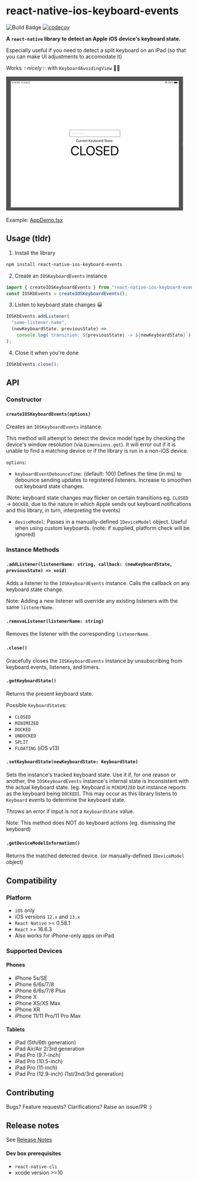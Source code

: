 # react-native-ios-keyboard-events

![Build Badge](https://travis-ci.com/nossbigg/react-native-ios-keyboard-events.svg?branch=master) [![codecov](https://codecov.io/gh/nossbigg/react-native-ios-keyboard-events/branch/master/graph/badge.svg)](https://codecov.io/gh/nossbigg/react-native-ios-keyboard-events)

**A `react-native` library to detect an Apple iOS device's keyboard state.**

Especially useful if you need to detect a split keyboard on an iPad (so that you can make UI adjustments to accomodate it)

Works _✨nicely✨_ with `KeyboardAvoidingView` 👍🏻

![GIF Demo of library](docs/library-demo.gif)

Example: [AppDemo.tsx](AppDemo.tsx)

## Usage (tldr)

1. Install the library

```bash
npm install react-native-ios-keyboard-events
```

2. Create an `IOSKeyboardEvents` instance

```javascript
import { createIOSKeyboardEvents } from "react-native-ios-keyboard-events";
const IOSKbEvents = createIOSKeyboardEvents();
```

3. Listen to keyboard state changes 😀

```javascript
IOSKbEvents.addListener(
  "some-listener-name",
  (newKeyboardState, previousState) =>
    console.log(`transition: ${previousState} -> ${newKeyboardState}`),
);
```

4. Close it when you're done

```javascript
IOSKbEvents.close();
```

## API

### Constructor

#### `createIOSKeyboardEvents(options)`

Creates an `IOSKeyboardEvents` instance.

This method will attempt to detect the device model type by checking the device's window resolution (via `Dimensions.get`). It will error out if it is unable to find a matching device or if the library is run in a non-iOS device.

`options`:

- `keyboardEventDebounceTime`: (default: 100) Defines the time (in ms) to debounce sending updates to registered listeners. Increase to smoothen out keyboard state changes.

(Note: keyboard state changes may flicker on certain transitions eg. `CLOSED` -> `DOCKED`, due to the nature in which Apple sends out keyboard notifications and this library, in turn, interpreting the events)

- `deviceModel`: Passes in a manually-defined `IDeviceModel` object. Useful when using custom keyboards. (note: if supplied, platform check will be ignored)

### Instance Methods

#### `.addListener(listenerName: string, callback: (newKeyboardState, previousState) => void)`

Adds a listener to the `IOSKeyboardEvents` instance. Calls the callback on any keyboard state change.

Note: Adding a new listener will override any existing listeners with the same `listenerName`.

#### `.removeListener(listenerName: string)`

Removes the listener with the corresponding `listenerName`.

#### `.close()`

Gracefully closes the `IOSKeyboardEvents` instance by unsubscribing from keyboard events, listeners, and timers.

#### `.getKeyboardState()`

Returns the present keyboard state.

Possible `KeyboardState`s:

- `CLOSED`
- `MINIMIZED`
- `DOCKED`
- `UNDOCKED`
- `SPLIT`
- `FLOATING` (iOS v13)

#### `.setKeyboardState(newKeyboardState: KeyboardState)`

Sets the instance's tracked keyboard state. Use it if, for one reason or another, the `IOSKeyboardEvents` instance's internal state is inconsistent with the actual keyboard state. (eg. Keyboard is `MINIMIZED` but instance reports as the keyboard being `DOCKED`). This may occur as this library listens to `Keyboard` events to determine the keyboard state.

Throws an error if input is not a `KeyboardState` value.

Note: This method does NOT do keyboard actions (eg. dismissing the keyboard)

#### `.getDeviceModelInformation()`

Returns the matched detected device. (or manually-defined `IDeviceModel` object)

## Compatibility

### Platform

- `iOS` only
- iOS versions `12.x` and `13.x`
- `React Native` >= 0.58.1
- `React` >= 16.6.3
- Also works for iPhone-only apps on iPad

### Supported Devices

#### Phones

- iPhone 5s/SE
- iPhone 6/6s/7/8
- iPhone 6/6s/7/8 Plus
- iPhone X
- iPhone XS/XS Max
- iPhone XR
- iPhone 11/11 Pro/11 Pro Max

#### Tablets

- iPad (5th/6th generation)
- iPad Air/Air 2/3rd generation
- iPad Pro (9.7-inch)
- iPad Pro (10.5-inch)
- iPad Pro (11-inch)
- iPad Pro (12.9-inch) (1st/2nd/3rd generation)

## Contributing

Bugs? Feature requests? Clarifications? Raise an issue/PR :)

## Release notes

See [Release Notes](docs/release-notes.md)

#### Dev box prerequisites

- `react-native-cli`
- xcode version >=10
